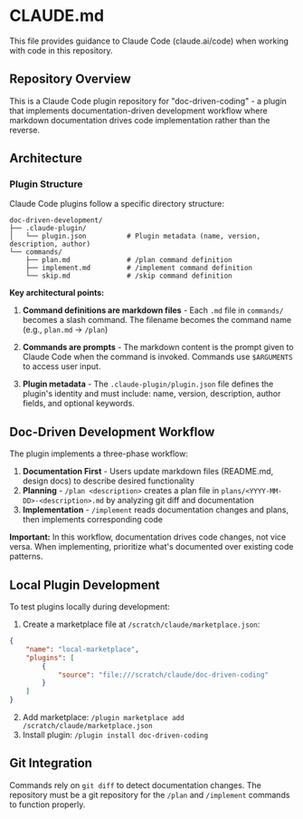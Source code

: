 # CLAUDE.md

This file provides guidance to Claude Code (claude.ai/code) when working with
code in this repository.

## Repository Overview

This is a Claude Code plugin repository for "doc-driven-coding" - a plugin that
implements documentation-driven development workflow where markdown
documentation drives code implementation rather than the reverse.

## Architecture

### Plugin Structure

Claude Code plugins follow a specific directory structure:

```
doc-driven-development/
├── .claude-plugin/
│   └── plugin.json          # Plugin metadata (name, version, description, author)
└── commands/
    ├── plan.md              # /plan command definition
    ├── implement.md         # /implement command definition
    └── skip.md              # /skip command definition
```

**Key architectural points:**

1. **Command definitions are markdown files** - Each `.md` file in `commands/`
   becomes a slash command. The filename becomes the command name (e.g.,
   `plan.md` → `/plan`)

2. **Commands are prompts** - The markdown content is the prompt given to Claude
   Code when the command is invoked. Commands use `$ARGUMENTS` to access user
   input.

3. **Plugin metadata** - The `.claude-plugin/plugin.json` file defines the
   plugin's identity and must include: name, version, description, author
   fields, and optional keywords.

## Doc-Driven Development Workflow

The plugin implements a three-phase workflow:

1. **Documentation First** - Users update markdown files (README.md, design
   docs) to describe desired functionality
2. **Planning** - `/plan <description>` creates a plan file in
   `plans/<YYYY-MM-DD>-<description>.md` by analyzing git diff and documentation
3. **Implementation** - `/implement` reads documentation changes and plans, then
   implements corresponding code

**Important:** In this workflow, documentation drives code changes, not vice
versa. When implementing, prioritize what's documented over existing code
patterns.

## Local Plugin Development

To test plugins locally during development:

1. Create a marketplace file at `/scratch/claude/marketplace.json`:

```json
{
	"name": "local-marketplace",
	"plugins": [
		{
			"source": "file:///scratch/claude/doc-driven-coding"
		}
	]
}
```

2. Add marketplace: `/plugin marketplace add /scratch/claude/marketplace.json`
3. Install plugin: `/plugin install doc-driven-coding`

## Git Integration

Commands rely on `git diff` to detect documentation changes. The repository must
be a git repository for the `/plan` and `/implement` commands to function
properly.
